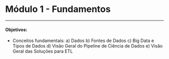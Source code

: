 # Módulo 1 - Fundamentos
______________
#### Objetivos:

 - Conceitos fundamentais:
 a) Dados
 b) Fontes de Dados
 c) Big Data e Tipos de Dados
 d) Visão Geral do Pipeline de Ciência de Dados
 e) Visão Geral das Soluções para ETL
